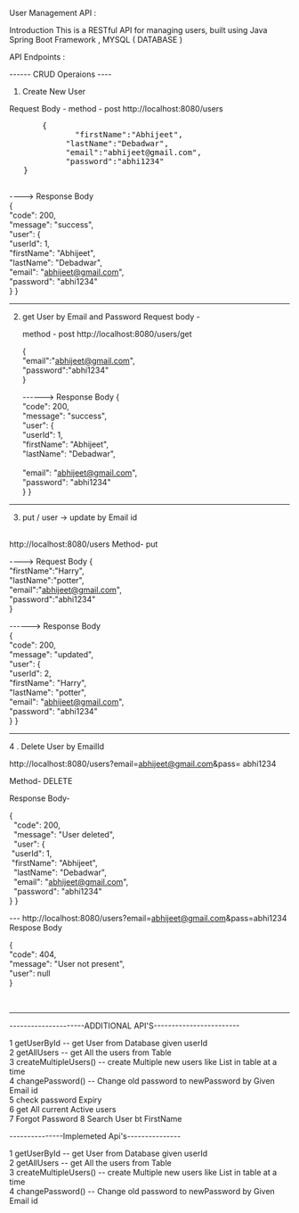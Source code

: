  User Management API :


Introduction
This is a RESTful API for managing users, built using Java Spring Boot Framework , MYSQL ( DATABASE )


API Endpoints :

------ CRUD Operaions ----

1.  Create New User

   Request Body - 
   method - post 
   http://localhost:8080/users

  <pre>
       {  
              "firstName":"Abhijeet", 
            "lastName":"Debadwar", 
            "email":"abhijeet@gmail.com", 
            "password":"abhi1234"
   }
  </pre>

   ----> Response Body  <br>
   { <br>
    "code": 200,  <br>
    "message": "success",  <br>
    "user": {  <br>
        "userId": 1,  <br>
        "firstName": "Abhijeet",  <br>
        "lastName": "Debadwar", <br>
        "email": "abhijeet@gmail.com", <br>
        "password": "abhi1234" <br>
    }
}

------------------------------------------------------------------
 
2.   get User by Email and Password
     Request body -
     
     method - post 
     http://localhost:8080/users/get  <br>

     { <br>
           "email":"abhijeet@gmail.com", <br>
           "password":"abhi1234" <br>
     }

   
     ------> Response Body
     { <br>
           "code": 200, <br>
           "message": "success",  <br>
           "user": { <br>
               "userId": 1, <br>
               "firstName": "Abhijeet", <br>
               "lastName": "Debadwar", <br>  
               "email": "abhijeet@gmail.com", <br>
               "password": "abhi1234" <br>
    }
  }



---------------------------------------------------
     
 3.   put / user  -> update by Email id
 <br>
http://localhost:8080/users
Method- put
 <br>

----> Request Body
{        <br>
        "firstName":"Harry", <br>
        "lastName":"potter", <br>
        "email":"abhijeet@gmail.com", <br>
        "password":"abhi1234" <br>
}

------> Response Body
 <br>
{     <br>
    "code": 200,  <br>
    "message": "updated", <br>
    "user": { <br>
        "userId": 2, <br>
        "firstName": "Harry", <br>
        "lastName": "potter", <br>
        "email": "abhijeet@gmail.com", <br>
        "password": "abhi1234" <br>
    }
}

------------------------------------------------------

4 .  Delete  User by EmailId

http://localhost:8080/users?email=abhijeet@gmail.com&pass= abhi1234 <br>
 
Method- DELETE

Response Body-
  
  {    <br>
     &nbsp; "code": 200, <br>
     &nbsp; "message": "User deleted", <br>
    &nbsp;  "user": { <br>
          &nbsp;"userId": 1, <br>
          &nbsp;"firstName": "Abhijeet", <br>
       &nbsp;   "lastName": "Debadwar", <br>
        &nbsp;  "email": "abhijeet@gmail.com", <br>
        &nbsp;  "password": "abhi1234" <br>
      }
}


--- http://localhost:8080/users?email=abhijeet@gmail.com&pass=abhi1234 <br>
Respose Body  <br>

{ <br>
    "code": 404, <br>
    "message": "User not present", <br>
    "user": null <br>
}
    
<br>

-------------------------------------------------------------------------------


---------------------ADDITIONAL API'S------------------------

1   getUserById   --  get User from Database given userId <br>
2   getAllUsers  --    get All the users from Table <br>
3   createMultipleUsers()  --  create Multiple new users like List in table at a time <br>
4   changePassword() --  Change old password to newPassword by Given Email id <br>
5   check password Expiry <br>
6   get All current Active users <br>
7   Forgot Password
8   Search User bt FirstName 




---------------Implemeted Api's--------------- <br>

1  getUserById   --  get User from Database given userId <br>
2   getAllUsers  --    get All the users from Table <br>
3   createMultipleUsers()  --  create Multiple new users like List in table at a time <br>
4   changePassword() --  Change old password to newPassword by Given Email id <br>
